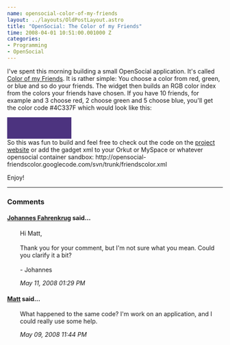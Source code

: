 ```yaml
--- 
name: opensocial-color-of-my-friends
layout: ../layouts/OldPostLayout.astro
title: "OpenSocial: The Color of my Friends"
time: 2008-04-01 10:51:00.001000 Z
categories: 
- Programming
- OpenSocial
---
```

I've spent this morning building a small OpenSocial application. It's called <a href="http://code.google.com/p/opensocial-friendscolor/">Color of my Friends</a>. It is rather simple: You choose a color from red, green, or blue and so do your friends. The widget then builds an RGB color index from the colors your friends have chosen. If you have 10 friends, for example and 3 choose red, 2 choose green and 5 choose blue, you'll get the color code #4C337F which would look like this:
   <div style="width: 150px; height: 50px; background-color: rgb(76, 51, 127);"></div>
So this was fun to build and feel free to check out the code on the <a href="http://code.google.com/p/opensocial-friendscolor/">project website</a> or add the gadget xml to your Orkut or MySpace or whatever opensocial container sandbox: http://opensocial-friendscolor.googlecode.com/svn/trunk/friendscolor.xml

Enjoy!
<br/><hr/><h3>Comments</h3>
<div class="swcomment"><h4><a href="http://www.blogger.com/profile/06650223978538123548">Johannes Fahrenkrug</a> said...</h4>
<p style="margin-left: 30px">Hi Matt,<BR/><BR/>Thank you for your comment, but I'm not sure what you mean. Could you clarify it a bit?<BR/><BR/>- Johannes</p>
<em class="swlightgray" style="margin-left: 30px">May 11, 2008 01:29 PM</em></div>
<div class="swcomment"><h4><a href="">Matt</a> said...</h4>
<p style="margin-left: 30px">What happened to the same code?  I'm work on an application, and I could really use some help.</p>
<em class="swlightgray" style="margin-left: 30px">May 09, 2008 11:44 PM</em></div>
